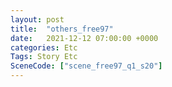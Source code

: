 ```yaml
---
layout: post
title:  "others_free97"
date:   2021-12-12 07:00:00 +0000
categories: Etc
Tags: Story Etc
SceneCode: ["scene_free97_q1_s20"]
---
```

